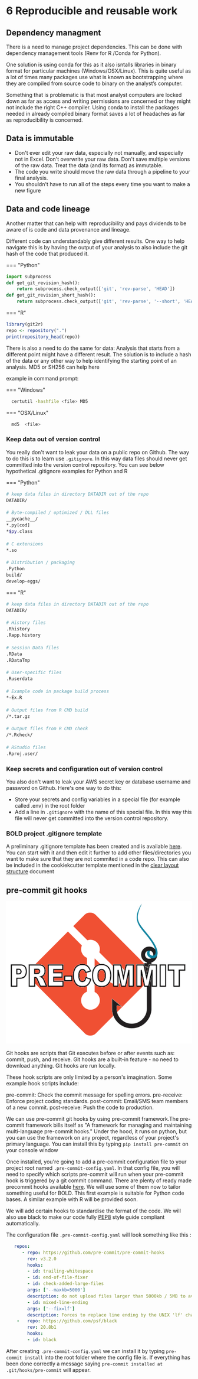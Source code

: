 # 6 Reproducible and reusable work



## Dependency managment

There is a need to manage project dependencies. This can be done with dependency management tools (Renv for R /Conda for Python).

One solution is using conda for this as it also isntalls libraries in binary format for particular machines (Windows/OSX/Linux).
This is quite useful as a lot of times many packages use what is known as bootstrapping where they are compiled from source code 
to binary on the analyst’s computer. 

Something that is problematic is that most analyst computers are locked down as far as access and writing permissions 
are concerned or they might not include the right C++ compiler. Using conda to install the packages 
needed in already compiled binary format saves a lot of headaches as far as reproducibility is concerned.


## Data is immutable

- Don't ever edit your raw data, especially not manually, and especially not in Excel. Don't overwrite your raw data. Don't save multiple versions of the raw data. Treat the data (and its format) as immutable. 
- The code you write should move the raw data through a pipeline to your final analysis. 
- You shouldn't have to run all of the steps every time you want to make a new figure 



## Data and code lineage

Another matter that can help with reproducibility and pays dividends to be aware of is code and data provenance and lineage. 

Different code can understandably give different results. One way to help navigate this is by having 
the output of your analysis to also include the git hash of the code that produced it.

=== "Python"
```py 
import subprocess
def get_git_revision_hash():
    return subprocess.check_output(['git', 'rev-parse', 'HEAD'])
def get_git_revision_short_hash():
    return subprocess.check_output(['git', 'rev-parse', '--short', 'HEAD'])
```
  
=== "R"
```r 
library(git2r)
repo <- repository(".")
print(repository_head(repo))
```

  
There is also a need to do the same for data: Analysis that starts from a different point might have a different result. 
The solution is to include a hash of the data or any other way to help identifying the starting point of an analysis. 
MD5 or SH256 can help here
  
example in command prompt:  
  

=== "Windows"
```bash 
  certutil -hashfile <file> MD5
```
  
=== "OSX/Linux"
```bash 
  md5  <file> 
```

  
### Keep data out of version control

You really don't want to leak your data on a public repo on Github. The way to do this is to learn use `.gitignore`. 
In this way data files should never get committed into the version control repository. 
You can see below hypothetical .gitignore examples for Python and R

=== "Python"

``` bash
# keep data files in directory DATADIR out of the repo
DATADIR/  

# Byte-compiled / optimized / DLL files
__pycache__/
*.py[cod]
*$py.class

# C extensions
*.so

# Distribution / packaging
.Python
build/
develop-eggs/
```

=== "R"

``` bash
# keep data files in directory DATADIR out of the repo
DATADIR/
  
# History files
.Rhistory
.Rapp.history

# Session Data files
.RData
.RDataTmp

# User-specific files
.Ruserdata

# Example code in package build process
*-Ex.R

# Output files from R CMD build
/*.tar.gz

# Output files from R CMD check
/*.Rcheck/

# RStudio files
.Rproj.user/

```

### Keep secrets and configuration out of version control

You also don't want to leak your AWS secret key or database username and password on Github.  Here's one way to do this:

- Store your secrets and config variables in a special file (for example called .env) in the root folder
- Add a line in `.gitignore` with the name of this special file. In this way this file will never get committed into the version control repository. 

### BOLD project .gitignore template

A preliminary .gitignore template has been created and is available [here](../files/agitignore.txt).
You can start with it and then edit it further to add other files/directories you want to make sure
that they are not commited in a code repo. This can also be included in the cookiekcutter template mentioned in the
[clear layout structure](3_clear_layout_structure.md) document

## pre-commit git hooks

![](img/precommithook.png)

Git hooks are scripts that Git executes before or after events such as: commit, push, and receive. Git hooks are a built-in feature - no need to download anything. Git hooks are run locally.

These hook scripts are only limited by a person's imagination. Some example hook scripts include:

pre-commit: Check the commit message for spelling errors.
pre-receive: Enforce project coding standards.
post-commit: Email/SMS team members of a new commit.
post-receive: Push the code to production.

We can use pre-commit git hooks by using pre-commit framework.The pre-commit framework bills itself 
as "A framework for managing and maintaining multi-language pre-commit hooks." Under the hood, it runs on python, 
but you can use the framework on any project, regardless of your project's primary language. You can install this by
typing `pip install pre-commit` on your console window


Once installed, you're going to add a pre-commit configuration file to your project root named `.pre-commit-config.yaml`. In that config file, you will need to specify which scripts pre-commit will run when your pre-commit hook is triggered by a git commit command.
There are plenty of ready made precommit hooks available [here](https://pre-commit.com/hooks.html). We will use some of them now
to tailor something useful for BOLD. This first example is suitable for Python code bases. A similar example with R will be provided soon.

We will add certain hooks to standardise the format of the code. We will also use black to make our code fully [PEP8](https://peps.python.org/pep-0008/) style guide compliant automatically.

The configuration file `.pre-commit-config.yaml` will look something like this :

```yaml 
   repos:
      - repo: https://github.com/pre-commit/pre-commit-hooks
        rev: v3.2.0
        hooks:
        - id: trailing-whitespace
        - id: end-of-file-fixer
        - id: check-added-large-files
        args: ['--maxkb=5000']
        description: do not upload files larger than 5000kb / 5MB to avoid data being uploaded
        - id: mixed-line-ending
        args: ['--fix=lf']
        description: Forces to replace line ending by the UNIX 'lf' character.
    -   repo: https://github.com/psf/black
        rev: 20.8b1
        hooks:
        - id: black
```

After creating `.pre-commit-config.yaml`  we can install it by typing  `pre-commit install` into the root folder where the config file is.
If everything has been done correctly a message saying `pre-commit installed at .git/hooks/pre-commit` will appear.
